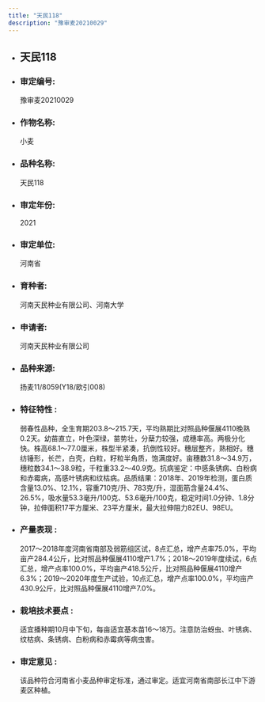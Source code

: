 ```yaml
---
title: "天民118"
description: "豫审麦20210029"
---
```

* ## 天民118
* ###  审定编号:  
   豫审麦20210029

*  ### 作物名称:  
   小麦

*   ###  品种名称: 
    天民118

*   ### 审定年份: 
    2021

*   ### 审定单位:  
    河南省

*   ### 育种者:  
    河南天民种业有限公司、河南大学

*   ### 申请者:  
    河南天民种业有限公司

*   ### 品种来源:  
    扬麦11/8059(Y18/欧引008)

*   ### 特征特性 : 
    弱春性品种，全生育期203.8～215.7天，平均熟期比对照品种偃展4110晚熟0.2天。幼苗直立，叶色深绿，苗势壮，分蘖力较强，成穗率高。两极分化快。株高68.1～77.0厘米，株型半紧凑，抗倒性较好。穗层整齐，熟相好。穗纺锤形，长芒，白壳，白粒，籽粒半角质，饱满度好。亩穗数31.8～34.9万，穗粒数34.1～38.9粒，千粒重33.2～40.9克。抗病鉴定：中感条锈病、白粉病和赤霉病，高感叶锈病和纹枯病。品质结果：2018年、2019年检测，蛋白质含量13.0%、12.1%，容重710克/升、783克/升，湿面筋含量24.4%、26.5%，吸水量53.3毫升/100克、53.6毫升/100克，稳定时间1.0分钟、1.8分钟，拉伸面积17平方厘米、23平方厘米，最大拉伸阻力82EU、98EU。

*   ### 产量表现 : 
    2017～2018年度河南省南部及弱筋组区试，8点汇总，增产点率75.0%，平均亩产284.4公斤，比对照品种偃展4110增产1.7%；2018～2019年度续试，6点汇总，增产点率100.0%，平均亩产418.5公斤，比对照品种偃展4110增产6.3%；2019～2020年度生产试验，10点汇总，增产点率100.0%，平均亩产430.9公斤，比对照品种偃展4110增产7.0%。

*   ### 栽培技术要点 : 
    适宜播种期10月中下旬，每亩适宜基本苗16～18万。注意防治蚜虫、叶锈病、纹枯病、条锈病、白粉病和赤霉病等病虫害。

*   ### 审定意见 : 
    该品种符合河南省小麦品种审定标准，通过审定。适宜河南省南部长江中下游麦区种植。
